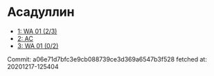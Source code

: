 # Асадуллин
- [1: WA 01 (2/3)](1.md)
- [2: AC](2.md)
- [3: WA 01 (0/2)](3.md)

Commit: a06e71d7bfc3e9cb088739ce3d369a6547b3f528
 fetched at: 20201217-125404
